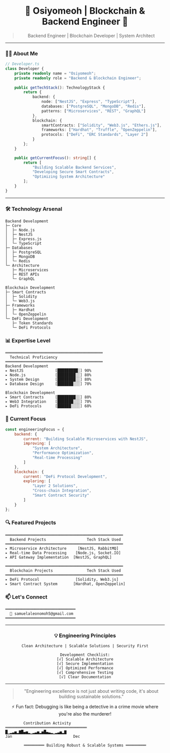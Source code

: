 <div align="center">

# 🔗 Osiyomeoh | Blockchain & Backend Engineer 🚀

> Backend Engineer | Blockchain Developer | System Architect

</div>

---

### 👨‍💻 About Me

```typescript
// Developer.ts
class Developer {
    private readonly name = "Osiyomeoh";
    private readonly role = "Backend & Blockchain Engineer";
    
    public getTechStack(): TechnologyStack {
        return {
            backend: {
                node: ["NestJS", "Express", "TypeScript"],
                databases: ["PostgreSQL", "MongoDB", "Redis"],
                patterns: ["Microservices", "REST", "GraphQL"]
            },
            blockchain: {
                smartContracts: ["Solidity", "Web3.js", "Ethers.js"],
                frameworks: ["Hardhat", "Truffle", "OpenZeppelin"],
                protocols: ["DeFi", "ERC Standards", "Layer 2"]
            }
        };
    }

    public getCurrentFocus(): string[] {
        return [
            "Building Scalable Backend Services",
            "Developing Secure Smart Contracts",
            "Optimizing System Architecture"
        ];
    }
}
```

---

### 🛠️ Technology Arsenal 

```
Backend Development
├─ Core
│  ├─ Node.js
│  ├─ NestJS
│  ├─ Express.js
│  └─ TypeScript
├─ Databases
│  ├─ PostgreSQL
│  ├─ MongoDB
│  └─ Redis
└─ Architecture
   ├─ Microservices
   ├─ REST APIs
   └─ GraphQL

Blockchain Development
├─ Smart Contracts
│  ├─ Solidity
│  └─ Web3.js
├─ Frameworks
│  ├─ Hardhat
│  └─ OpenZeppelin
└─ DeFi Development
   ├─ Token Standards
   └─ DeFi Protocols
```

### 📊 Expertise Level

```
═══════════════════════════════════════════
  Technical Proficiency
═══════════════════════════════════════════
Backend Development
▸ NestJS              [█████████░] 90%
▸ Node.js             [████████░░] 80%
▸ System Design       [████████░░] 80%
▸ Database Design     [███████░░░] 70%

Blockchain Development
▸ Smart Contracts     [████████░░] 80%
▸ Web3 Integration    [███████░░░] 70%
▸ DeFi Protocols      [██████░░░░] 60%
```

### 🌱 Current Focus

```javascript
const engineeringFocus = {
    backend: {
        current: "Building Scalable Microservices with NestJS",
        improving: [
            "System Architecture",
            "Performance Optimization",
            "Real-time Processing"
        ]
    },
    blockchain: {
        current: "DeFi Protocol Development",
        exploring: [
            "Layer 2 Solutions",
            "Cross-chain Integration",
            "Smart Contract Security"
        ]
    }
};
```

### 🔍 Featured Projects

```
════════════════════════════════════════════════════
  Backend Projects                  Tech Stack Used
════════════════════════════════════════════════════
▸ Microservice Architecture     [NestJS, RabbitMQ]
▸ Real-time Data Processing    [Node.js, Socket.IO]
▸ API Gateway Implementation  [NestJS, GraphQL]

════════════════════════════════════════════════════
  Blockchain Projects               Tech Stack Used
════════════════════════════════════════════════════
▸ DeFi Protocol                [Solidity, Web3.js]
▸ Smart Contract System       [Hardhat, OpenZeppelin]
```

### 📫 Let's Connect

```
═══════════════════════════════
  📧 samuelaleonomoh5@gmail.com
═══════════════════════════════
```

---

<div align="center">

### 💡 Engineering Principles

```
Clean Architecture | Scalable Solutions | Security First
```

```
Development Checklist:
[√] Scalable Architecture
[√] Secure Implementation
[√] Optimized Performance
[√] Comprehensive Testing
[√] Clear Documentation
```

---

> "Engineering excellence is not just about writing code, it's about building sustainable solutions." 

⚡ Fun fact: Debugging is like being a detective in a crime movie where you're also the murderer!

</div>

<!-- Activity Graph -->
```
        Contribution Activity
════════════════════════════════════
█▁▂▃▅▂▇█▄▅▂▁▂▃▅▂▅█▄▃▂▁▂▃▅▂▇
Jan                           Dec
```

<div align="center">

```
═════════ Building Robust & Scalable Systems ═════════
```

</div>
